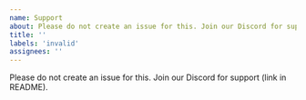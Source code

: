 ```yaml
---
name: Support
about: Please do not create an issue for this. Join our Discord for support (link in README).
title: ''
labels: 'invalid'
assignees: ''
---
```


Please do not create an issue for this. Join our Discord for support (link in README).